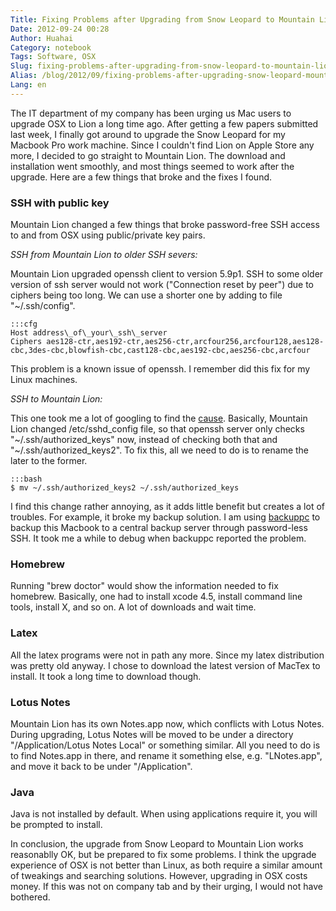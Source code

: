 ```yaml
---
Title: Fixing Problems after Upgrading from Snow Leopard to Mountain Lion
Date: 2012-09-24 00:28
Author: Huahai
Category: notebook
Tags: Software, OSX 
Slug: fixing-problems-after-upgrading-from-snow-leopard-to-mountain-lion
Alias: /blog/2012/09/fixing-problems-after-upgrading-snow-leopard-mountain-lion
Lang: en
---
```


The IT department of my company has been urging us Mac users to upgrade OSX to Lion a long time ago. After getting a few papers submitted last week, I finally got around to upgrade the Snow Leopard for my Macbook Pro work machine. Since I couldn't find Lion on Apple Store any more, I decided to go straight to Mountain Lion. The download and installation went smoothly, and most things seemed to work after the upgrade. Here are a few things that broke and the fixes I found.

### SSH with public key

Mountain Lion changed a few things that broke password-free SSH access to and from OSX using public/private key pairs.

*SSH from Mountain Lion to older SSH severs:*

Mountain Lion upgraded openssh client to version 5.9p1. SSH to some older version of ssh server would not work ("Connection reset by peer") due to ciphers being too long. We can use a shorter one by adding to file "~/.ssh/config".

    :::cfg
    Host address\_of\_your\_ssh\_server  
    Ciphers aes128-ctr,aes192-ctr,aes256-ctr,arcfour256,arcfour128,aes128-cbc,3des-cbc,blowfish-cbc,cast128-cbc,aes192-cbc,aes256-cbc,arcfour

This problem is a known issue of openssh. I remember did this fix for my Linux machines.

*SSH to Mountain Lion:*

This one took me a lot of googling to find the [cause](http://www.hkwebentrepreneurs.com/2012/08/password-free-ssh-on-os-x-mountain-lion.html). Basically, Mountain Lion changed /etc/sshd\_config file, so that openssh server only checks "~/.ssh/authorized\_keys" now, instead of checking both that and "~/.ssh/authorized\_keys2". To fix this, all we need to do is to rename the later to the former.

    :::bash
    $ mv ~/.ssh/authorized_keys2 ~/.ssh/authorized_keys

I find this change rather annoying, as it adds little benefit but creates a lot of troubles. For example, it broke my backup solution. I am using [backuppc](http://backuppc.sourceforge.net/) to backup this Macbook to a central backup server through password-less SSH. It took me a while to debug when backuppc reported the problem.

### Homebrew

Running "brew doctor" would show the information needed to fix homebrew. Basically, one had to install xcode 4.5, install command line tools, install X, and so on. A lot of downloads and wait time.

### Latex

All the latex programs were not in path any more. Since my latex distribution was pretty old anyway. I chose to download the latest version of MacTex to install. It took a long time to download though.

### Lotus Notes

Mountain Lion has its own Notes.app now, which conflicts with Lotus Notes. During upgrading, Lotus Notes will be moved to be under a directory "/Application/Lotus Notes Local" or something similar. All you need to do is to find Notes.app in there, and rename it something else, e.g. "LNotes.app", and move it back to be under "/Application".

### Java

Java is not installed by default. When using applications require it, you will be prompted to install.

In conclusion, the upgrade from Snow Leopard to Mountain Lion works reasonablly OK, but be prepared to fix some problems. I think the upgrade experience of OSX is not better than Linux, as both require a similar amount of tweakings and searching solutions. However, upgrading in OSX costs money. If this was not on company tab and by their urging, I would not have bothered.
